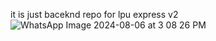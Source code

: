 it is just baceknd repo for lpu express v2 
<br>
![WhatsApp Image 2024-08-06 at 3 08 26 PM](https://github.com/user-attachments/assets/d7ea0025-cc1c-492e-bafd-d13c8c3aeae1)
